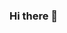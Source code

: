 ### Hi there 👋

<!--
**zeel2104/zeel2104** is a ✨ _special_ ✨ repository because its `README.md` (this file) appears on your GitHub profile.

Here are some ideas to get you started:

- 🔭 I’m currently working on full stack web development and improving my programming skills
- 🌱 I’m currently learning ...
- 👯 I’m looking to collaborate on ...
- 🤔 I’m looking for help with Nodejs
- 💬 Ask me about ...anything
- 📫 How to reach me: ...Mail-id : desaizeel2128@gmail.com
- 😄 Pronouns: ...
- ⚡ Fun fact: ...
-->
